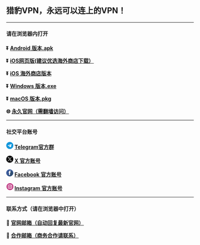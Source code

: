 ## 猎豹VPN，永远可以连上的VPN！ #
- - - -
#### 请在浏览器内打开

**:arrow_double_down: [Android 版本.apk](https://github.com/lbvpn/vpn/raw/main/files/liebao-v2.9.1-29.apk)**

**:arrow_double_down: [iOS网页版(建议优选海外商店下载）](https://lbvpn.github.io/vpn/appstore/index.html?channel=GitHub)** 

**:arrow_double_down: [iOS 海外商店版本](https://apps.apple.com/us/app/cc-vpn/id1593555019)**

**:arrow_double_down: [Windows 版本.exe](https://github.com/lbvpn/vpn/raw/refs/heads/main/files/liebao%5Bdefault%5D-v3.3.0-9.exe)**

**:arrow_double_down: [macOS 版本.pkg](https://github.com/lbvpn/vpn/raw/refs/heads/main/files/liebao-v3.2.1%5Bdefault%5D.pkg)**

**:globe_with_meridians: [永久官网（需翻墙访问）](https://www.lbvpn.cc)** 
- - - -
#### 社交平台账号

**<img src="./image/telegram.png" height=19> [Telegram官方群](https://t.me/lbvpn01)**

**<img src="./image/x.png" height=19> [X 官方账号](https://twitter.com/lbvpn_)**

**<img src="./image/facebook.png" height=19> [Facebook 官方账号](https://www.facebook.com/profile.php?id=61558562240396)**

**<img src="./image/ins.png" height=19> [Instagram 官方账号](https://instagram.com/lbvpn_)**

- - - -
#### 联系方式（请在浏览器中打开）

**:e-mail: [官网邮箱（自动回复最新官网）](mailto:kf@lbvpn.cc)**

**:e-mail: [合作邮箱（商务合作请联系）](mailto:hezuo@lbvpn.cc)**
